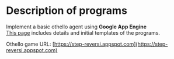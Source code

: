 # Description of programs
Implement a basic othello agent using __Google App Engine__  
[This page](https://github.com/LingyingWu/hw7) includes details and initial templates of the programs.  

Othello game URL: [https://step-reversi.appspot.com](https://step-reversi.appspot.com)
